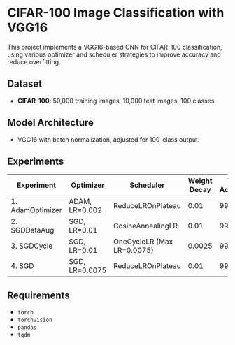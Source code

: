 # CIFAR-100 Image Classification with VGG16

This project implements a VGG16-based CNN for CIFAR-100 classification, using various optimizer and scheduler strategies to improve accuracy and reduce overfitting.

## Dataset

- **CIFAR-100**: 50,000 training images, 10,000 test images, 100 classes.

## Model Architecture

- VGG16 with batch normalization, adjusted for 100-class output.

## Experiments

| **Experiment**   | **Optimizer**   | **Scheduler**              | **Weight Decay** | **Train Accuracy** | **Val Accuracy** |
|------------------|-----------------|----------------------------|------------------|--------------------|------------------|
| 1. AdamOptimizer | ADAM, LR=0.002  | ReduceLROnPlateau          | 0.01             | 99.7%              | 54.7%            |
| 2. SGDDataAug    | SGD, LR=0.01    | CosineAnnealingLR          | 0.01             | 99.3%              | 59.6%            |
| 3. SGDCycle      | SGD, LR=0.01    | OneCycleLR (Max LR=0.0075) | 0.0025           | 99.9%              | 62%              |
| 4. SGD           | SGD, LR=0.0075  | ReduceLROnPlateau          | 0.01             | 99.9%              | 66.2%            |

## Requirements

- `torch`
- `torchvision`
- `pandas`
- `tqdm`
